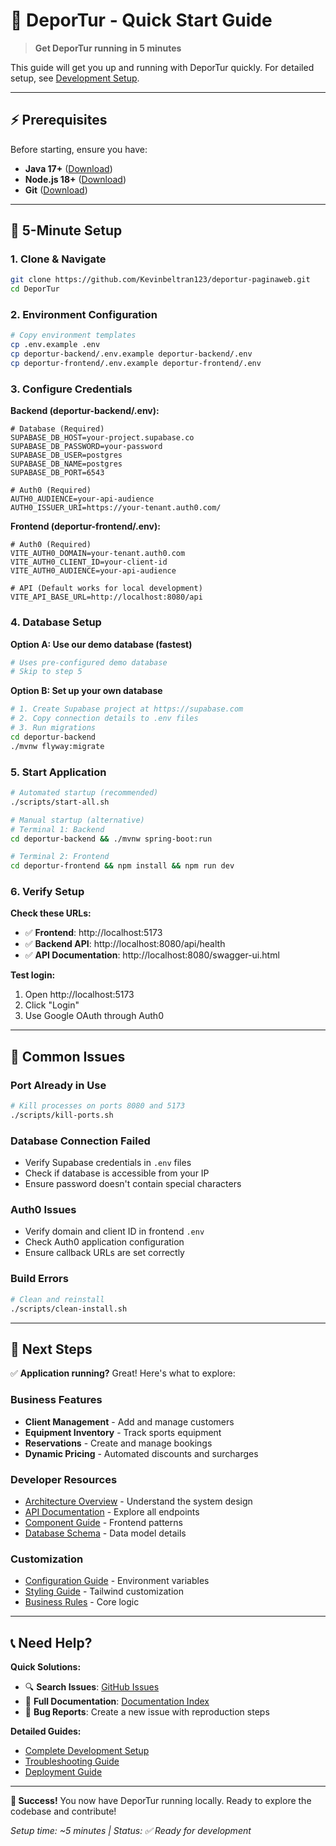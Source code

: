 # 🚀 DeporTur - Quick Start Guide

> **Get DeporTur running in 5 minutes**

This guide will get you up and running with DeporTur quickly. For detailed setup, see [Development Setup](./DEVELOPMENT-SETUP.md).

---

## ⚡ Prerequisites

Before starting, ensure you have:

- **Java 17+** ([Download](https://adoptium.net/))
- **Node.js 18+** ([Download](https://nodejs.org/))
- **Git** ([Download](https://git-scm.com/))

---

## 🏁 5-Minute Setup

### 1. Clone & Navigate
```bash
git clone https://github.com/Kevinbeltran123/deportur-paginaweb.git
cd DeporTur
```

### 2. Environment Configuration
```bash
# Copy environment templates
cp .env.example .env
cp deportur-backend/.env.example deportur-backend/.env  
cp deportur-frontend/.env.example deportur-frontend/.env
```

### 3. Configure Credentials

**Backend (deportur-backend/.env):**
```env
# Database (Required)
SUPABASE_DB_HOST=your-project.supabase.co
SUPABASE_DB_PASSWORD=your-password
SUPABASE_DB_USER=postgres
SUPABASE_DB_NAME=postgres
SUPABASE_DB_PORT=6543

# Auth0 (Required)
AUTH0_AUDIENCE=your-api-audience
AUTH0_ISSUER_URI=https://your-tenant.auth0.com/
```

**Frontend (deportur-frontend/.env):**
```env
# Auth0 (Required)
VITE_AUTH0_DOMAIN=your-tenant.auth0.com
VITE_AUTH0_CLIENT_ID=your-client-id
VITE_AUTH0_AUDIENCE=your-api-audience

# API (Default works for local development)
VITE_API_BASE_URL=http://localhost:8080/api
```

### 4. Database Setup

**Option A: Use our demo database (fastest)**
```bash
# Uses pre-configured demo database
# Skip to step 5
```

**Option B: Set up your own database**
```bash
# 1. Create Supabase project at https://supabase.com
# 2. Copy connection details to .env files  
# 3. Run migrations
cd deportur-backend
./mvnw flyway:migrate
```

### 5. Start Application
```bash
# Automated startup (recommended)
./scripts/start-all.sh

# Manual startup (alternative)
# Terminal 1: Backend
cd deportur-backend && ./mvnw spring-boot:run

# Terminal 2: Frontend  
cd deportur-frontend && npm install && npm run dev
```

### 6. Verify Setup

**Check these URLs:**
- ✅ **Frontend**: http://localhost:5173
- ✅ **Backend API**: http://localhost:8080/api/health
- ✅ **API Documentation**: http://localhost:8080/swagger-ui.html

**Test login:**
1. Open http://localhost:5173
2. Click "Login" 
3. Use Google OAuth through Auth0

---

## 🐛 Common Issues

### Port Already in Use
```bash
# Kill processes on ports 8080 and 5173
./scripts/kill-ports.sh
```

### Database Connection Failed
- Verify Supabase credentials in `.env` files
- Check if database is accessible from your IP
- Ensure password doesn't contain special characters

### Auth0 Issues
- Verify domain and client ID in frontend `.env`
- Check Auth0 application configuration
- Ensure callback URLs are set correctly

### Build Errors
```bash
# Clean and reinstall
./scripts/clean-install.sh
```

---

## 🎯 Next Steps

✅ **Application running?** Great! Here's what to explore:

### **Business Features**
- **Client Management** - Add and manage customers
- **Equipment Inventory** - Track sports equipment  
- **Reservations** - Create and manage bookings
- **Dynamic Pricing** - Automated discounts and surcharges

### **Developer Resources**
- [Architecture Overview](./ARCHITECTURE.md) - Understand the system design
- [API Documentation](./API-REFERENCE.md) - Explore all endpoints  
- [Component Guide](../deportur-frontend/docs/COMPONENTS.md) - Frontend patterns
- [Database Schema](./DATABASE-DESIGN.md) - Data model details

### **Customization**
- [Configuration Guide](./CONFIGURATION.md) - Environment variables
- [Styling Guide](../deportur-frontend/docs/STYLING.md) - Tailwind customization
- [Business Rules](../deportur-backend/docs/BUSINESS-LOGIC.md) - Core logic

---

## 📞 Need Help?

**Quick Solutions:**
- 🔍 **Search Issues**: [GitHub Issues](https://github.com/Kevinbeltran123/deportur-paginaweb/issues)
- 📖 **Full Documentation**: [Documentation Index](./DOCUMENTATION-INDEX.md)
- 🐛 **Bug Reports**: Create a new issue with reproduction steps

**Detailed Guides:**
- [Complete Development Setup](./DEVELOPMENT-SETUP.md)
- [Troubleshooting Guide](./TROUBLESHOOTING.md)
- [Deployment Guide](./DEPLOYMENT.md)

---

**🎉 Success!** You now have DeporTur running locally. Ready to explore the codebase and contribute!

*Setup time: ~5 minutes | Status: ✅ Ready for development*